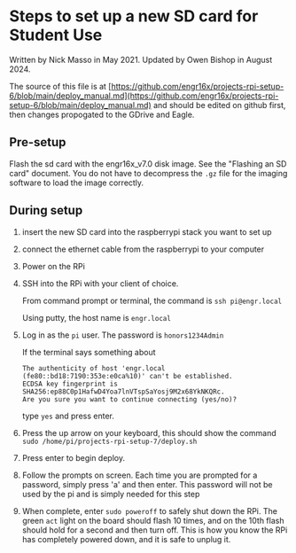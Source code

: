 # Steps to set up a new SD card for Student Use

Written by Nick Masso in May 2021.
Updated by Owen Bishop in August 2024.

The source of this file is at [https://github.com/engr16x/projects-rpi-setup-6/blob/main/deploy_manual.md](https://github.com/engr16x/projects-rpi-setup-6/blob/main/deploy_manual.md) and should be edited on github first, then changes propogated to the GDrive and Eagle.

## Pre-setup

Flash the sd card with the engr16x_v7.0 disk image. See the "Flashing an SD card" document. You do not have to decompress the `.gz` file for the imaging software to load the image correctly. 

## During setup

1.  insert the new SD card into the raspberrypi stack you want to set up

2.  connect the ethernet cable from the raspberrypi to your computer

3.  Power on the RPi

4.  SSH into the RPi with your client of choice. 
    
    From command prompt or terminal, the command is `ssh pi@engr.local`
    
    Using putty, the host name is `engr.local`
    
5.  Log in as the `pi` user. The password is `honors1234Admin`

    If the terminal says something about 
    
    ```
    The authenticity of host 'engr.local (fe80::bd18:7190:353e:e0ca%10)' can't be established.
    ECDSA key fingerprint is SHA256:ep88C0p1HafwD4Yoa7lnVTspSaYosj9M2x68YkNKQRc.
    Are you sure you want to continue connecting (yes/no)?
    ```
    
    type `yes` and press enter.

6.  Press the up arrow on your keyboard, this should show the command `sudo /home/pi/projects-rpi-setup-7/deploy.sh`

7.  Press enter to begin deploy.

8.  Follow the prompts on screen. Each time you are prompted for a password, simply press 'a' and then enter. This password will not be used by the pi and is simply needed for this step

9.  When complete, enter `sudo poweroff` to safely shut down the RPi. The green `act` light on the board should flash 10 times, and on the 10th flash should hold for a second and then turn off. This is how you know the RPi has completely powered down, and it is safe to unplug it.
